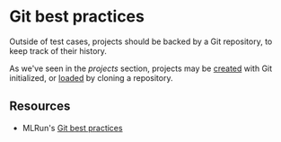# Git best practices

Outside of test cases, projects should be backed by a Git repository, to keep track of their history.

As we've seen in the *projects* section, projects may be [created](/digitalhub/tasks/projects/#create) with Git initialized, or [loaded](/digitalhub/tasks/projects/#load) by cloning a repository.

## Resources

- MLRun's [Git best practices](https://docs.mlrun.org/en/latest/projects/git-best-practices.html)